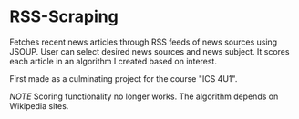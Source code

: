 # RSS-Scraping
Fetches recent news articles through RSS feeds of news sources using JSOUP. User can select desired news sources and news subject. It scores each article in an algorithm I created based on interest.

First made as a culminating project for the course "ICS 4U1".

*NOTE* Scoring functionality no longer works. The algorithm depends on Wikipedia sites.
